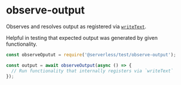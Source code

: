 # observe-output

Observes and resolves output as registered via [`writeText`](https://github.com/serverless/utils/blob/master/docs/log.md#writetexttexttoken-texttokens-interface-to-write-final-outcome-of-the-command).

Helpful in testing that expected output was generated by given functionality.

```javascript
const observeOputut = require('@serverless/test/observe-output');

const output = await observeOutput(async () => {
  // Run functionality that internally registers via `writeText`
});
```
